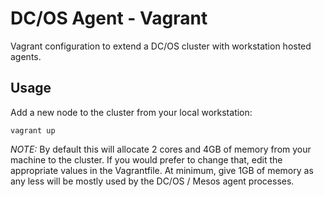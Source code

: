 # DC/OS Agent - Vagrant

Vagrant configuration to extend a DC/OS cluster with workstation hosted agents.

## Usage

Add a new node to the cluster from your local workstation:

```
vagrant up
```

_NOTE:_ By default this will allocate 2 cores and 4GB of memory from your machine to the cluster.
If you would prefer to change that, edit the appropriate values in the Vagrantfile.
At minimum, give 1GB of memory as any less will be mostly used by the DC/OS / Mesos agent processes.
